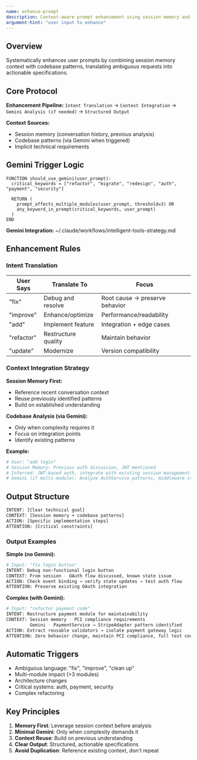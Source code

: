 ```yaml
---
name: enhance-prompt
description: Context-aware prompt enhancement using session memory and codebase analysis
argument-hint: "user input to enhance"
---
```


## Overview

Systematically enhances user prompts by combining session memory context with codebase patterns, translating ambiguous requests into actionable specifications.

## Core Protocol

**Enhancement Pipeline:**
`Intent Translation` → `Context Integration` → `Gemini Analysis (if needed)` → `Structured Output`

**Context Sources:**
- Session memory (conversation history, previous analysis)
- Codebase patterns (via Gemini when triggered)
- Implicit technical requirements

## Gemini Trigger Logic

```pseudo
FUNCTION should_use_gemini(user_prompt):
  critical_keywords = ["refactor", "migrate", "redesign", "auth", "payment", "security"]

  RETURN (
    prompt_affects_multiple_modules(user_prompt, threshold=3) OR
    any_keyword_in_prompt(critical_keywords, user_prompt)
  )
END
```

**Gemini Integration:** ~/.claude/workflows/intelligent-tools-strategy.md

## Enhancement Rules

### Intent Translation

| User Says | Translate To | Focus |
|-----------|--------------|-------|
| "fix" | Debug and resolve | Root cause → preserve behavior |
| "improve" | Enhance/optimize | Performance/readability |
| "add" | Implement feature | Integration + edge cases |
| "refactor" | Restructure quality | Maintain behavior |
| "update" | Modernize | Version compatibility |

### Context Integration Strategy

**Session Memory First:**
- Reference recent conversation context
- Reuse previously identified patterns
- Build on established understanding

**Codebase Analysis (via Gemini):**
- Only when complexity requires it
- Focus on integration points
- Identify existing patterns

**Example:**
```bash
# User: "add login"
# Session Memory: Previous auth discussion, JWT mentioned
# Inferred: JWT-based auth, integrate with existing session management
# Gemini (if multi-module): Analyze AuthService patterns, middleware structure
```

## Output Structure

```bash
INTENT: [Clear technical goal]
CONTEXT: [Session memory + codebase patterns]
ACTION: [Specific implementation steps]
ATTENTION: [Critical constraints]
```

### Output Examples

**Simple (no Gemini):**
```bash
# Input: "fix login button"
INTENT: Debug non-functional login button
CONTEXT: From session - OAuth flow discussed, known state issue
ACTION: Check event binding → verify state updates → test auth flow
ATTENTION: Preserve existing OAuth integration
```

**Complex (with Gemini):**
```bash
# Input: "refactor payment code"
INTENT: Restructure payment module for maintainability
CONTEXT: Session memory - PCI compliance requirements
         Gemini - PaymentService → StripeAdapter pattern identified
ACTION: Extract reusable validators → isolate payment gateway logic
ATTENTION: Zero behavior change, maintain PCI compliance, full test coverage
```

## Automatic Triggers

- Ambiguous language: "fix", "improve", "clean up"
- Multi-module impact (>3 modules)
- Architecture changes
- Critical systems: auth, payment, security
- Complex refactoring

## Key Principles

1. **Memory First**: Leverage session context before analysis
2. **Minimal Gemini**: Only when complexity demands it
3. **Context Reuse**: Build on previous understanding
4. **Clear Output**: Structured, actionable specifications
5. **Avoid Duplication**: Reference existing context, don't repeat